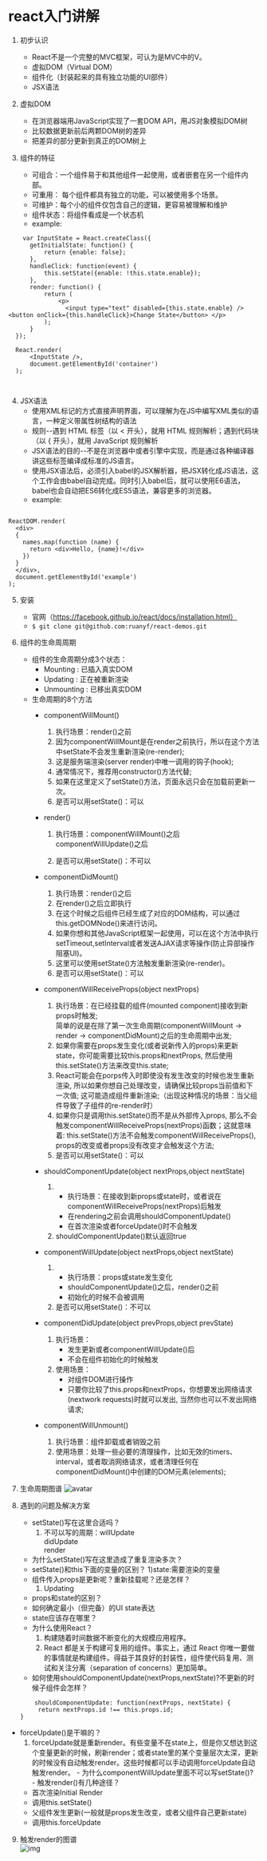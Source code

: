 # react入门讲解


1. 初步认识
    -	React不是一个完整的MVC框架，可认为是MVC中的V。
    -   虚拟DOM（Virtual DOM）
    -	组件化（封装起来的具有独立功能的UI部件）
    -	JSX语法

2. 虚拟DOM
    - 	在浏览器端用JavaScript实现了一套DOM API，用JS对象模拟DOM树
    - 	比较数据更新前后两颗DOM树的差异
    - 	把差异的部分更新到真正的DOM树上



3. 组件的特征
    -   可组合：一个组件易于和其他组件一起使用，或者嵌套在另一个组件内部。
    -   可重用： 每个组件都具有独立的功能，可以被使用多个场景。
    -   可维护：每个小的组件仅包含自己的逻辑，更容易被理解和维护
    -   组件状态：将组件看成是一个状态机
    -   example:



```<script type="text/babel">
    var InputState = React.createClass({ 
      getInitialState: function() { 
          return {enable: false}; 
      }, 
      handleClick: function(event) { 
          this.setState({enable: !this.state.enable}); 
      }, 
      render: function() { 
          return ( 
              <p> 
                <input type="text" disabled={this.state.enable} /> <button onClick={this.handleClick}>Change State</button> </p> 
          ); 
      } 
  }); 
  
  React.render( 
      <InputState />, 
      document.getElementById('container') 
  );

    
```
                                            


4. JSX语法
    - 使用XML标记的方式直接声明界面，可以理解为在JS中编写XML类似的语言，一种定义带属性树结构的语法
    - 规则--遇到 HTML 标签（以 < 开头），就用 HTML 规则解析；遇到代码块（以 { 开头），就用 JavaScript 规则解析
    - JSX语法的目的--不是在浏览器中或者引擎中实现，而是通过各种编译器讲这些标签编译成标准的JS语言。
    - 使用JSX语法后，必须引入babel的JSX解析器，把JSX转化成JS语法，这个工作会由babel自动完成。同时引入babel后，就可以使用E6语法，babel也会自动把ES6转化成ES5语法，兼容更多的浏览器。
    - example:
```var names = ['Alice', 'Emily', 'Kate'];

ReactDOM.render(
  <div>
  {
    names.map(function (name) {
      return <div>Hello, {name}!</div>
    })
  }
  </div>,
  document.getElementById('example')
);
```

5. 安装
    -   官网（https://facebook.github.io/react/docs/installation.html）
    -   `$ git clone git@github.com:ruanyf/react-demos.git`
6.  组件的生命周周期
    -   组件的生命周期分成3个状态：
        -   Mounting : 已插入真实DOM
        -   Updating : 正在被重新渲染
        -   Unmounting : 已移出真实DOM
    -   生命周期的8个方法
        -   componentWillMount()
            1)  执行场景：render()之前
            1)   因为componentWillMount是在render之前执行，所以在这个方法中setState不会发生重新渲染(re-render);
            2)   这是服务端渲染(server render)中唯一调用的钩子(hook);
            3)   通常情况下，推荐用constructor()方法代替;
            4)   如果在这里定义了setState()方法，页面永远只会在加载前更新一次。
            5)  是否可以用setState()：可以
        -   render()
            1)  执行场景：componentWillMount()之后  
                       componentWillUpdate()之后
                       
            5)  是否可以用setState()：不可以
        -   componentDidMount()
            1)  执行场景：render()之后
            2)  在render()之后立即执行
            3)  在这个时候之后组件已经生成了对应的DOM结构，可以通过this.getDOMNode()来进行访问。
            4)  如果你想和其他JavaScript框架一起使用，可以在这个方法中执行setTimeout,setInterval或者发送AJAX请求等操作(防止异部操作阻塞UI)。
            5)  这里可以使用setState()方法触发重新渲染(re-render)。
            5)  是否可以用setState()：可以
        -   componentWillReceiveProps(object nextProps)
            1)  执行场景：在已经挂载的组件(mounted component)接收到新props时触发;  
简单的说是在除了第一次生命周期(componentWillMount -> render -> componentDidMount)之后的生命周期中出发;
            2)   如果你需要在props发生变化(或者说新传入的props)来更新state，你可能需要比较this.props和nextProps, 然后使用this.setState()方法来改变this.state;
            3)  React可能会在porps传入时即使没有发生改变的时候也发生重新渲染, 所以如果你想自己处理改变，请确保比较props当前值和下一次值; 这可能造成组件重新渲染;（出现这种情况的场景：当父组件导致了子组件的re-render时）
            4)  如果你只是调用this.setState()而不是从外部传入props, 那么不会触发componentWillReceiveProps(nextProps)函数；这就意味着: this.setState()方法不会触发componentWillReceiveProps(), props的改变或者props没有改变才会触发这个方法;
            5)  是否可以用setState()：可以
        -   shouldComponentUpdate(object nextProps,object nextState)
            1)  -   执行场景：在接收到新props或state时，或者说在componentWillReceiveProps(nextProps)后触发        
                -   在rendering之前会调用shouldComponentUpdate()  
                -   在首次渲染或者forceUpdate()时不会触发
            2)  shouldComponentUpdate()默认返回true
             
        -   componentWillUpdate(object nextProps,object nextState)
            1)  -   执行场景：props或state发生变化  
                -   shouldComponentUpdate()之后，render()之前
                -   初始化的时候不会被调用
            2)  是否可以用setState()：不可以
            
        -   componentDidUpdate(object prevProps,object prevState)
            1)  执行场景：
                -   发生更新或者componentWillUpdate()后
                -   不会在组件初始化的时候触发
            2)  使用场景：
                -   对组件DOM进行操作
                -   只要你比较了this.props和nextProps，你想要发出网络请求(nextwork requests)时就可以发出, 当然你也可以不发出网络请求;
            
        -   componentWillUnmount()
            1)  执行场景：组件卸载或者销毁之前
            2)  使用场景：处理一些必要的清理操作，比如无效的timers、interval，或者取消网络请求，或者清理任何在componentDidMount()中创建的DOM元素(elements);
     
        

7.  生命周期图谱
![avatar](https://cloud.githubusercontent.com/assets/12592949/24903814/1b2ff98c-1ee1-11e7-9f5a-59eb84171b53.png)
    
8. 遇到的问题及解决方案
    -   setState()写在这里合适吗？
        1)  不可以写的周期：willUpdate  
            didUpdate  
            render
    -   为什么setState()写在这里造成了重复渲染多次？
    -   setState()和this下面的变量的区别？
        1)state:需要渲染的变量
    -   组件传入props是更新呢？重新挂载呢？还是怎样？
        1)  Updating
    -   props和state的区别？
    -   如何确定最小（但完备）的UI state表达
    -   state应该存在哪里？
    -   为什么使用React？
        1)  构建随着时间数据不断变化的大规模应用程序。
        2)  React 都是关于构建可复用的组件。事实上，通过 React 你唯一要做的事情就是构建组件。得益于其良好的封装性，组件使代码复用、测试和关注分离（separation of concerns）更加简单。
    -   如何使用shouldComponentUpdate(nextProps,nextState)?不更新的时候子组件会怎样？
    
    ```
        shouldComponentUpdate: function(nextProps, nextState) {
         return nextProps.id !== this.props.id;
    }
    ```
 -   forceUpdate()是干嘛的？
        1)  forceUpdate就是重新render。有些变量不在state上，但是你又想达到这个变量更新的时候，刷新render；或者state里的某个变量层次太深，更新的时候没有自动触发render。这些时候都可以手动调用forceUpdate自动触发render。
    -   为什么componentWillUpdate里面不可以写setState()?    
    -   触发render()有几种途径？
        -   首次渲染Initial Render
        -   调用this.setState()
        -   父组件发生更新(一般就是props发生改变，或者父组件自己更新state)
        -   调用this.forceUpdate
    
    
9.  触发render的图谱  
![img](http://upload-images.jianshu.io/upload_images/1814354-4bf62e54553a32b7.png?imageMogr2/auto-orient/strip%7CimageView2/2/w/1240)
